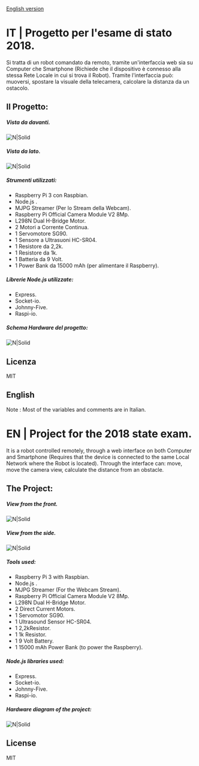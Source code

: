 [English version](#english)
# IT | Progetto per l'esame di stato 2018.
Si tratta di un robot comandato da remoto, tramite un'interfaccia web sia su Computer che Smartphone (Richiede che il dispositivo è connesso alla stessa Rete Locale in cui si trova il Robot).
Tramite l'interfaccia può: muoversi, spostare la visuale della telecamera, calcolare la distanza da un ostacolo.

## Il Progetto:
##### Vista da davanti.
![N|Solid](https://i.imgur.com/Tg5T5aU.jpg)
##### Vista da lato.
![N|Solid](https://i.imgur.com/5j6cznZ.jpg)

##### Strumenti utilizzati:
  - Raspberry Pi 3 con Raspbian.
  - Node.js .
  - MJPG Streamer (Per lo Stream della Webcam).
  - Raspberry Pi Official Camera Module V2 8Mp.
  - L298N Dual H-Bridge Motor.
  - 2 Motori a Corrente Continua.
  - 1 Servomotore SG90.
  - 1 Sensore a Ultrasuoni HC-SR04.
  - 1 Resistore da 2,2k.
  - 1 Resistore da 1k.
  - 1 Batteria da 9 Volt.
  - 1 Power Bank da 15000 mAh (per alimentare il Raspberry).
##### Librerie Node.js utilizzate:
  - Express.
  - Socket-io.
  - Johnny-Five.
  - Raspi-io.

##### Schema Hardware del progetto:
![N|Solid](https://i.imgur.com/OhB056U.png)

Licenza
----
MIT
## English
Note : Most of the variables and comments are in Italian.
# EN | Project for the 2018 state exam.
It is a robot controlled remotely, through a web interface on both Computer and Smartphone (Requires that the device is connected to the same Local Network where the Robot is located).
Through the interface can: move, move the camera view, calculate the distance from an obstacle.

## The Project:

##### View from the front.
![N|Solid](https://i.imgur.com/Tg5T5aU.jpg)
##### View from the side.
![N|Solid](https://i.imgur.com/5j6cznZ.jpg)

##### Tools used:
 - Raspberry Pi 3 with Raspbian.
  - Node.js .
  - MJPG Streamer (For the Webcam Stream).
  - Raspberry Pi Official Camera Module V2 8Mp.
  - L298N Dual H-Bridge Motor.
  - 2 Direct Current Motors.
  - 1 Servomotor SG90.
  - 1 Ultrasound Sensor HC-SR04.
  - 1 2,2kResistor.
  - 1 1k Resistor.
  - 1 9 Volt Battery.
  - 1 15000 mAh Power Bank (to power the Raspberry).
 
##### Node.js libraries used:
  - Express.
  - Socket-io.
  - Johnny-Five.
  - Raspi-io.

##### Hardware diagram of the project:

![N|Solid](https://i.imgur.com/OhB056U.png)

License
----
MIT
